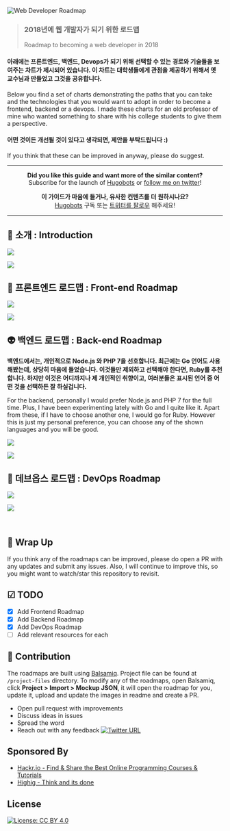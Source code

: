 ![Web Developer Roadmap](https://i.imgur.com/oxsayps.png)

> ### **2018년에 웹 개발자가 되기 위한 로드맵**
>
> Roadmap to becoming a web developer in 2018

#### **아래에는 프론트엔드, 백엔드, Devops가 되기 위해 선택할 수 있는 경로와 기술들을 보여주는 차트가 제시되어 있습니다. 이 차트는 대학생들에게 관점을 제공하기 위해서 옛 교수님과 만들었고 그것을 공유합니다.**

Below you find a set of charts demonstrating the paths that you can take and the technologies that you would want to adopt in order to become a frontend, backend or a devops. I made these charts for an old professor of mine who wanted something to share with his college students to give them a perspective.

#### **어떤 것이든 개선될 것이 있다고 생각되면, 제안을 부탁드립니다 :)**

If you think that these can be improved in anyway, please do suggest.

***

<p align="center"><b> Did you like this guide and want more of the similar content? </b><br>Subscribe for the launch of <a href="http://hugobots.com">Hugobots</a> or <a href="http://twitter.com/kamranahmedse">follow me on twitter</a>!</p>

<p align="center"><b> 이 가이드가 마음에 들거나, 유사한 컨텐츠를 더 원하시나요? </b><br>
<a href="http://hugobots.com">Hugobots</a> 구독 또는 <a href="http://twitter.com/kamranahmedse">트위터를 팔로우</a> 해주세요! </p>

***


## 🚀 소개 : Introduction

![](https://i.imgur.com/LXR1B4u.png)

![](https://i.imgur.com/OZUOUtI.png)



## 🎨 프론트엔드 로드맵 : Front-end Roadmap

![](https://i.imgur.com/cOq0MeN.png)

![](https://i.imgur.com/WrfLESm.png)

## 👽 백엔드 로드맵 : Back-end Roadmap

**백엔드에서는, 개인적으로 Node.js 와 PHP 7을 선호합니다. 최근에는 Go 언어도 사용해봤는데, 상당히 마음에 들었습니다. 이것들만 제외하고 선택해야 한다면, Ruby를 추천합니다. 하지만 이것은 어디까지나 제 개인적인 취향이고, 여러분들은 표시된 언어 중 어떤 것을 선택하든 잘 하실겁니다.**

For the backend, personally I would prefer Node.js and PHP 7 for the full time. Plus, I have been experimenting lately with Go and I quite like it. Apart from these, if I have to choose another one, I would go for Ruby. However this is just my personal preference, you can choose any of the shown languages and you will be good.

![](https://i.imgur.com/Ko71289.png)

![](https://i.imgur.com/Ihg4YAb.png)

## 👷 데브옵스 로드맵 : DevOps Roadmap

![](https://i.imgur.com/LEY1ajR.png)

![](https://i.imgur.com/wpj5pqk.png)

<br>

## 🚦 Wrap Up

If you think any of the roadmaps can be improved, please do open a PR with any updates and submit any issues. Also, I will continue to improve this, so you might want to watch/star this repository to revisit.

## ☑ TODO

- [x] Add Frontend Roadmap
- [x] Add Backend Roadmap
- [x] Add DevOps Roadmap
- [ ] Add relevant resources for each

## 👬 Contribution

The roadmaps are built using [Balsamiq](https://balsamiq.com/products/mockups/). Project file can be found at `/project-files` directory. To modify any of the roadmaps, open Balsamiq, click **Project > Import > Mockup JSON**, it will open the roadmap for you, update it, upload and update the images in readme and create a PR.		

- Open pull request with improvements
- Discuss ideas in issues
- Spread the word
- Reach out with any feedback [![Twitter URL](https://img.shields.io/twitter/url/https/twitter.com/kamranahmedse.svg?style=social&label=Follow%20%40kamranahmedse)](https://twitter.com/kamranahmedse)

## Sponsored By

- [Hackr.io - Find & Share the Best Online Programming Courses & Tutorials](https://hackr.io)
- [Highig - Think and its done](http://highig.com/)

## License

[![License: CC BY 4.0](https://img.shields.io/badge/License-CC%20BY%204.0-lightgrey.svg)](https://creativecommons.org/licenses/by/4.0/)
